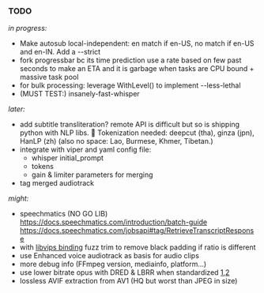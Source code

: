 ### TODO
*in progress:*

- Make autosub local-independent: en match if en-US, no match if en-US and en-IN. Add a --strict
- fork progressbar bc its time prediction use a rate based on few past seconds to make an ETA and it is garbage when tasks are CPU bound + massive task pool
- for bulk processing: leverage WithLevel() to implement --less-lethal
- (MUST TEST:) insanely-fast-whisper

*later:*

- add subtitle transliteration? remote API is difficult but so is shipping python with NLP libs. 🤔
	Tokenization needed: deepcut (tha), ginza (jpn), HanLP (zh) (also no space: Lao, Burmese, Khmer, Tibetan.)
- integrate with viper and yaml config file:
    - whisper initial_prompt
    - tokens
    - gain & limiter parameters for merging
- tag merged audiotrack

*might:*

- speechmatics (NO GO LIB) https://docs.speechmatics.com/introduction/batch-guide	 https://docs.speechmatics.com/jobsapi#tag/RetrieveTranscriptResponse
- with [libvips binding](https://github.com/h2non/bimg) fuzz trim to remove black padding if ratio is different
- use Enhanced voice audiotrack as basis for audio clips
- more debug info (FFmpeg version, mediainfo, platform...)
- use lower bitrate opus with DRED & LBRR when standardized [1](https://opus-codec.org/),[2](https://datatracker.ietf.org/doc/draft-ietf-mlcodec-opus-extension/)
- lossless AVIF extraction from AV1 (HQ but worst than JPEG in size)

